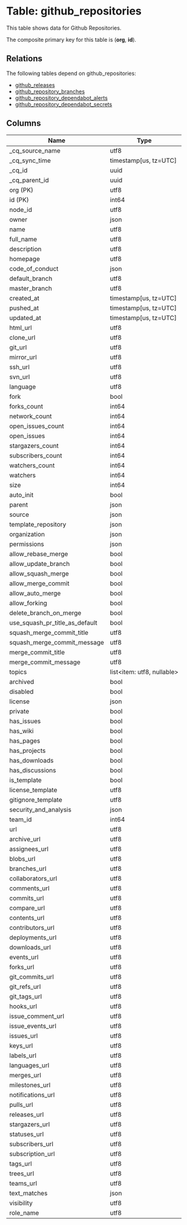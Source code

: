 # Table: github_repositories

This table shows data for Github Repositories.

The composite primary key for this table is (**org**, **id**).

## Relations

The following tables depend on github_repositories:
  - [github_releases](github_releases)
  - [github_repository_branches](github_repository_branches)
  - [github_repository_dependabot_alerts](github_repository_dependabot_alerts)
  - [github_repository_dependabot_secrets](github_repository_dependabot_secrets)

## Columns

| Name          | Type          |
| ------------- | ------------- |
|_cq_source_name|utf8|
|_cq_sync_time|timestamp[us, tz=UTC]|
|_cq_id|uuid|
|_cq_parent_id|uuid|
|org (PK)|utf8|
|id (PK)|int64|
|node_id|utf8|
|owner|json|
|name|utf8|
|full_name|utf8|
|description|utf8|
|homepage|utf8|
|code_of_conduct|json|
|default_branch|utf8|
|master_branch|utf8|
|created_at|timestamp[us, tz=UTC]|
|pushed_at|timestamp[us, tz=UTC]|
|updated_at|timestamp[us, tz=UTC]|
|html_url|utf8|
|clone_url|utf8|
|git_url|utf8|
|mirror_url|utf8|
|ssh_url|utf8|
|svn_url|utf8|
|language|utf8|
|fork|bool|
|forks_count|int64|
|network_count|int64|
|open_issues_count|int64|
|open_issues|int64|
|stargazers_count|int64|
|subscribers_count|int64|
|watchers_count|int64|
|watchers|int64|
|size|int64|
|auto_init|bool|
|parent|json|
|source|json|
|template_repository|json|
|organization|json|
|permissions|json|
|allow_rebase_merge|bool|
|allow_update_branch|bool|
|allow_squash_merge|bool|
|allow_merge_commit|bool|
|allow_auto_merge|bool|
|allow_forking|bool|
|delete_branch_on_merge|bool|
|use_squash_pr_title_as_default|bool|
|squash_merge_commit_title|utf8|
|squash_merge_commit_message|utf8|
|merge_commit_title|utf8|
|merge_commit_message|utf8|
|topics|list<item: utf8, nullable>|
|archived|bool|
|disabled|bool|
|license|json|
|private|bool|
|has_issues|bool|
|has_wiki|bool|
|has_pages|bool|
|has_projects|bool|
|has_downloads|bool|
|has_discussions|bool|
|is_template|bool|
|license_template|utf8|
|gitignore_template|utf8|
|security_and_analysis|json|
|team_id|int64|
|url|utf8|
|archive_url|utf8|
|assignees_url|utf8|
|blobs_url|utf8|
|branches_url|utf8|
|collaborators_url|utf8|
|comments_url|utf8|
|commits_url|utf8|
|compare_url|utf8|
|contents_url|utf8|
|contributors_url|utf8|
|deployments_url|utf8|
|downloads_url|utf8|
|events_url|utf8|
|forks_url|utf8|
|git_commits_url|utf8|
|git_refs_url|utf8|
|git_tags_url|utf8|
|hooks_url|utf8|
|issue_comment_url|utf8|
|issue_events_url|utf8|
|issues_url|utf8|
|keys_url|utf8|
|labels_url|utf8|
|languages_url|utf8|
|merges_url|utf8|
|milestones_url|utf8|
|notifications_url|utf8|
|pulls_url|utf8|
|releases_url|utf8|
|stargazers_url|utf8|
|statuses_url|utf8|
|subscribers_url|utf8|
|subscription_url|utf8|
|tags_url|utf8|
|trees_url|utf8|
|teams_url|utf8|
|text_matches|json|
|visibility|utf8|
|role_name|utf8|